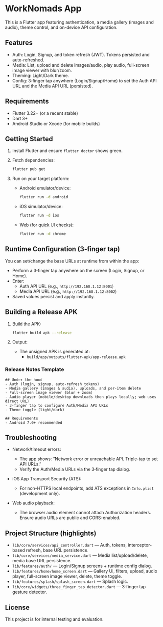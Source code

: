 # WorkNomads App

This is a Flutter app featuring authentication, a media gallery (images and audio), theme control, and on-device API configuration.

## Features

- Auth: Login, Signup, and token refresh (JWT). Tokens persisted and auto-refreshed.
- Media: List, upload and delete images/audio, play audio, full-screen image viewer with blur/zoom.
- Theming: Light/Dark theme.
- Config: 3‑finger tap anywhere (Login/Signup/Home) to set the Auth API URL and the Media API URL (persisted).

## Requirements

- Flutter 3.22+ (or a recent stable)
- Dart 3+
- Android Studio or Xcode (for mobile builds)

## Getting Started

1. Install Flutter and ensure `flutter doctor` shows green.
2. Fetch dependencies:

   ```bash
   flutter pub get
   ```

3. Run on your target platform:

   - Android emulator/device:
     ```bash
     flutter run -d android
     ```
   - iOS simulator/device:
     ```bash
     flutter run -d ios
     ```
   - Web (for quick UI checks):
     ```bash
     flutter run -d chrome
     ```

## Runtime Configuration (3‑finger tap)

You can set/change the base URLs at runtime from within the app:

- Perform a 3‑finger tap anywhere on the screen (Login, Signup, or Home).
- Enter:
  - Auth API URL (e.g., `http://192.168.1.12:8001`)
  - Media API URL (e.g., `http://192.168.1.12:8002`)
- Saved values persist and apply instantly.

## Building a Release APK

1. Build the APK:

   ```bash
   flutter build apk --release
   ```

2. Output:

   - The unsigned APK is generated at:
     - `build/app/outputs/flutter-apk/app-release.apk`


### Release Notes Template

```
## Under the hood
- Auth (login, signup, auto-refresh tokens)
- Media gallery (images & audio), uploads, and per-item delete
- Full-screen image viewer (blur + zoom)
- Audio player (mobile/desktop downloads then plays locally; web uses direct URL)
- 3-finger tap to configure Auth/Media API URLs
- Theme toggle (light/dark)

## Requirements
- Android 7.0+ recommended

```

## Troubleshooting

- Network/timeout errors:
  - The app shows: “Network error or unreachable API. Triple-tap to set API URLs.”
  - Verify the Auth/Media URLs via the 3‑finger tap dialog.

- iOS App Transport Security (ATS):
  - For non-HTTPS local endpoints, add ATS exceptions in `Info.plist` (development only).

- Web audio playback:
  - The browser audio element cannot attach Authorization headers. Ensure audio URLs are public and CORS-enabled.

## Project Structure (highlights)

- `lib/core/services/api_controller.dart` — Auth, tokens, interceptor-based refresh, base URL persistence.
- `lib/core/services/media_service.dart` — Media list/upload/delete, media base URL persistence.
- `lib/features/auth/` — Login/Signup screens + runtime config dialog.
- `lib/features/home/home_screen.dart` — Gallery UI, filters, upload, audio player, full-screen image viewer, delete, theme toggle.
- `lib/features/splash/splash_screen.dart` — Splash logic.
- `lib/core/widgets/three_finger_tap_detector.dart` — 3‑finger tap gesture detector.

## License

This project is for internal testing and evaluation.
